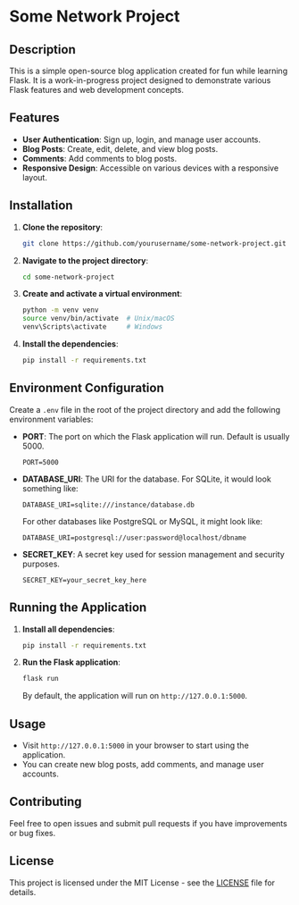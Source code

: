 # Some Network Project

## Description

This is a simple open-source blog application created for fun while learning Flask. It is a work-in-progress project designed to demonstrate various Flask features and web development concepts.

## Features

- **User Authentication**: Sign up, login, and manage user accounts.
- **Blog Posts**: Create, edit, delete, and view blog posts.
- **Comments**: Add comments to blog posts.
- **Responsive Design**: Accessible on various devices with a responsive layout.

## Installation

1. **Clone the repository**:

   ```sh
   git clone https://github.com/yourusername/some-network-project.git
   ```

2. **Navigate to the project directory**:

   ```sh
   cd some-network-project
   ```

3. **Create and activate a virtual environment**:

   ```sh
   python -m venv venv
   source venv/bin/activate  # Unix/macOS
   venv\Scripts\activate     # Windows
   ```

4. **Install the dependencies**:

   ```sh
   pip install -r requirements.txt
   ```

## Environment Configuration

Create a `.env` file in the root of the project directory and add the following environment variables:

- **PORT**: The port on which the Flask application will run. Default is usually 5000.

  ```plaintext
  PORT=5000
  ```

- **DATABASE_URI**: The URI for the database. For SQLite, it would look something like:

  ```plaintext
  DATABASE_URI=sqlite:///instance/database.db
  ```

  For other databases like PostgreSQL or MySQL, it might look like:

  ```plaintext
  DATABASE_URI=postgresql://user:password@localhost/dbname
  ```

- **SECRET_KEY**: A secret key used for session management and security purposes.

  ```plaintext
  SECRET_KEY=your_secret_key_here
  ```

## Running the Application

1. **Install all dependencies**:

   ```sh
   pip install -r requirements.txt
   ```

2. **Run the Flask application**:

   ```sh
   flask run
   ```

   By default, the application will run on `http://127.0.0.1:5000`.

## Usage

- Visit `http://127.0.0.1:5000` in your browser to start using the application.
- You can create new blog posts, add comments, and manage user accounts.

## Contributing

Feel free to open issues and submit pull requests if you have improvements or bug fixes.

## License

This project is licensed under the MIT License - see the [LICENSE](LICENSE) file for details.
